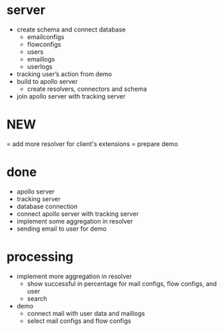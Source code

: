 # server 
- create schema and connect database
	- emailconfigs
	- flowconfigs
	- users
	- emaillogs
	- userlogs
- tracking user’s action from demo
- build to apollo server 
	- create resolvers, connectors and schema
- join apollo server with tracking server
# NEW 
= add more resolver for client's extensions 
= prepare demo

# done
- apollo server 
- tracking server
- database connection
- connect apollo server with tracking server
- implement some aggregation in resolver
- sending email to user for demo

# processing
- implement more aggregation in resolver
	- show successful in percentage for mail configs, flow configs, and user
	- search
- demo
	- connect mail with user data and maillogs
	- select mail configs and flow configs
